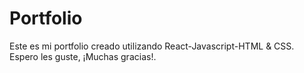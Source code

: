 # Portfolio
Este es mi portfolio creado utilizando React-Javascript-HTML & CSS. Espero les guste, ¡Muchas gracias!.
